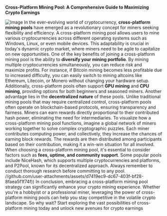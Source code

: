 **Cross-Platform Mining Pool: A Comprehensive Guide to Maximizing Crypto Earnings**

![Image](https://github.com/user-attachments/assets/4a25d116-2220-4385-b08e-f287af8fcbc4)
In the ever-evolving world of cryptocurrency, **cross-platform mining pools** have emerged as a revolutionary concept for miners seeking flexibility and efficiency. A cross-platform mining pool allows users to mine various cryptocurrencies across different operating systems such as Windows, Linux, or even mobile devices. This adaptability is crucial in today's dynamic crypto market, where miners need to be agile to capitalize on new opportunities.
One of the key benefits of joining a cross-platform mining pool is the ability to **diversify your mining portfolio**. By mining multiple cryptocurrencies simultaneously, you can reduce risk and maximize profits. For instance, if Bitcoin mining becomes less profitable due to increased difficulty, you can easily switch to mining altcoins like Ethereum, Litecoin, or Monero without changing your hardware setup. Additionally, cross-platform pools often support **GPU mining** and **CPU mining**, providing options for both beginners and seasoned miners.
Another advantage lies in the **decentralized nature** of these pools. Unlike traditional mining pools that may require centralized control, cross-platform pools often operate on blockchain-based protocols, ensuring transparency and fairness. Miners can earn rewards directly proportional to their contributed hash power, eliminating the need for intermediaries.
To visualize how a cross-platform mining pool functions, imagine a global network of miners working together to solve complex cryptographic puzzles. Each miner contributes computing power, and collectively, they increase the chances of earning block rewards. The rewards are then distributed among participants based on their contribution, making it a win-win situation for all involved.
When choosing a cross-platform mining pool, it's essential to consider factors such as **fees, uptime, and community support**. Some popular pools include NiceHash, which supports multiple cryptocurrencies and platforms, and P2Pool, known for its decentralized approach. Always remember to conduct thorough research before committing to any pool.
 //github.com/user-attachments/assets/d7419ec9-dc67-403f-bf28-8faea5f1f74f))
In conclusion, embracing a cross-platform mining pool strategy can significantly enhance your crypto mining experience. Whether you're a hobbyist or a professional miner, leveraging the power of cross-platform mining pools can help you stay competitive in the volatile crypto landscape. So why wait? Start exploring the vast possibilities of cross-platform mining today and unlock new avenues for crypto earnings
